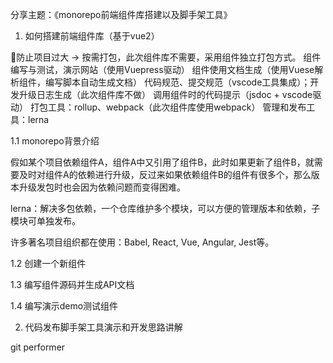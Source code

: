 <!--
 * @Author: ShawnPhang
 * @Date: 2021-12-14 14:12:43
 * @Description: 2021.12.17技术分享文档
 * @LastEditors: ShawnPhang
 * @LastEditTime: 2021-12-16 10:38:54
 * @site: book.palxp.com / blog.palxp.com
-->

分享主题：《monorepo前端组件库搭建以及脚手架工具》

1. 如何搭建前端组件库（基于vue2）

防止项目过大 -> 按需打包，此次组件库不需要，采用组件独立打包方式。
组件编写与测试，演示网站（使用Vuepress驱动）
组件使用文档生成（使用Vuese解析组件，编写脚本自动生成文档）
代码规范、提交规范（vscode工具集成）；开发升级日志生成（此次组件库不做）
调用组件时的代码提示（jsdoc + vscode驱动）
打包工具：rollup、webpack（此次组件库使用webpack）
管理和发布工具：lerna

1.1 monorepo背景介绍

假如某个项目依赖组件A，组件A中又引用了组件B，此时如果更新了组件B，就需要及时对组件A的依赖进行升级，反过来如果依赖组件B的组件有很多个，那么版本升级发包时也会因为依赖问题而变得困难。

lerna：解决多包依赖，一个仓库维护多个模块，可以方便的管理版本和依赖，子模块可单独发布。

许多著名项目组织都在使用：Babel, React, Vue, Angular, Jest等。

1.2 创建一个新组件

1.3 编写组件源码并生成API文档

1.4 编写演示demo测试组件

2. 代码发布脚手架工具演示和开发思路讲解

git performer